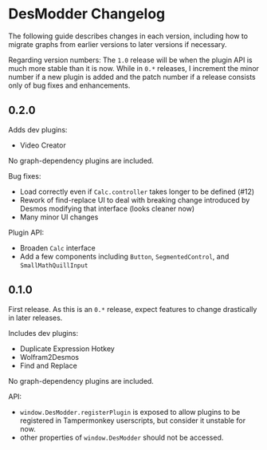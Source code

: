 # DesModder Changelog

The following guide describes changes in each version, including how to migrate graphs from earlier versions to later versions if necessary.

Regarding version numbers: The `1.0` release will be when the plugin API is much more stable than it is now. While in `0.*` releases, I increment the minor number if a new plugin is added and the patch number if a release consists only of bug fixes and enhancements.

## 0.2.0

Adds dev plugins:

 - Video Creator

No graph-dependency plugins are included.

Bug fixes:

 - Load correctly even if `Calc.controller` takes longer to be defined (#12)
 - Rework of find-replace UI to deal with breaking change introduced by Desmos modifying that interface (looks cleaner now)
 - Many minor UI changes

Plugin API:

 - Broaden `Calc` interface
 - Add a few components including `Button`, `SegmentedControl`, and `SmallMathQuillInput`

## 0.1.0

First release. As this is an `0.*` release, expect features to change drastically in later releases.

Includes dev plugins:

 - Duplicate Expression Hotkey
 - Wolfram2Desmos
 - Find and Replace

No graph-dependency plugins are included.

API:
 - `window.DesModder.registerPlugin` is exposed to allow plugins to be registered in Tampermonkey userscripts, but consider it unstable for now.
 - other properties of `window.DesModder` should not be accessed.
